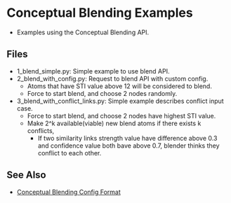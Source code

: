 # Conceptual Blending Examples
* Examples using the Conceptual Blending API.

## Files
* 1_blend_simple.py: Simple example to use blend API.
* 2_blend_with_config.py: Request to blend API with custom config.
  * Atoms that have STI value above 12 will be considered to blend.
  * Force to start blend, and choose 2 nodes randomly.
* 3_blend_with_conflict_links.py: Simple example describes conflict input case.
  * Force to start blend, and choose 2 nodes have highest STI value.
  * Make 2^k available(viable) new blend atoms if there exists k conflicts,
    * If two similarity links strength value have difference above 0.3 and 
      confidence value both bave above 0.7, blender thinks they conflict to 
      each other.

## See Also
* [Conceptual Blending Config Format](https://github.com/opencog/opencog/tree/master/opencog/python/blending/doc/blend-config-format.md)
